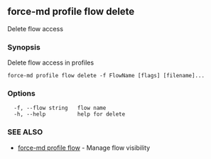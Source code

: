 ## force-md profile flow delete

Delete flow access

### Synopsis

Delete flow access in profiles

```
force-md profile flow delete -f FlowName [flags] [filename]...
```

### Options

```
  -f, --flow string   flow name
  -h, --help          help for delete
```

### SEE ALSO

* [force-md profile flow](force-md_profile_flow.md)	 - Manage flow visibility

